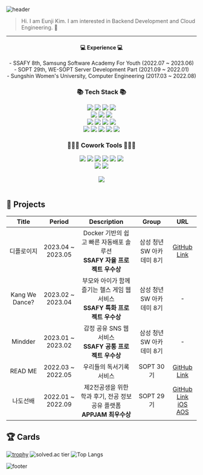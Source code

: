 ![header](https://capsule-render.vercel.app/api?type=waving&color=gradient&height=300&section=header&text=Eunji's%20GitHub&fontAlignY=40&fontSize=100&desc=welcome👋&descAlignY=65&animation=twinkling)

> Hi. I am Eunji Kim. I am interested in Backend Development and Cloud Engineering. 🌱
---
<div align="center">
  <h4>💻 Experience 💻</h4>
  - SSAFY 8th, Samsung Software Academy For Youth (2022.07 ~ 2023.06)  <br>
  - SOPT 29th, WE-SOPT Server Development Part (2021.09 ~ 2022.01)  <br>
  - Sungshin Women's University, Computer Engineering (2017.03 ~ 2022.08) <br>
  <h3>📚 Tech Stack 📚</h3>
  <div class="stack">
    <img src="https://img.shields.io/badge/Java-007396?style=flat&logo=OpenJDK&logoColor=white"/>
    <img src="https://img.shields.io/badge/Typescript-3178C6?style=flat&logo=typescript&logoColor=white"/>
    <img src="https://img.shields.io/badge/Python-3766AB?style=flat&logo=Python&logoColor=white"/> 
    <img src="https://img.shields.io/badge/node.js-339933?style=flat&logo=Node.js&logoColor=white">
    <br>
    <img src="https://img.shields.io/badge/MySQL-4479A1?style=flat&logo=MySQL&logoColor=white"/>
    <img src="https://img.shields.io/badge/PostgreSQL-4169E1?style=flat&logo=PostgreSQL&logoColor=white"/>
    <img src="https://img.shields.io/badge/firebase-FFCA28?style=flat&logo=firebase&logoColor=white">
    <br>
    <img src="https://img.shields.io/badge/Spring%20Boot-6DB33F?style=flat&logo=Spring%20Boot&logoColor=black"/> 
    <img src="https://img.shields.io/badge/redis-DC382D?style=flat&logo=redis&logoColor=black"/> 
    <img src="https://img.shields.io/badge/express-000000?style=flat&logo=express&logoColor=white">
    <img src="https://img.shields.io/badge/nestjs-E0234E?style=flat&logo=nestjs&logoColor=white">
    <br>
    <img src="https://img.shields.io/badge/Docker-2496ED?style=flat&logo=Docker&logoColor=white"/>
    <img src="https://img.shields.io/badge/jenkins-D24939?style=flat&logo=jenkins&logoColor=white"/>
    <img src="https://img.shields.io/badge/nginx-009639?style=flat&logo=nginx&logoColor=white"/>
    <img src="https://img.shields.io/badge/amazonaws-232F3E?style=flat&logo=amazonaws&logoColor=white"> 
    <img src="https://img.shields.io/badge/apache tomcat-F8DC75?style=flat&logo=apachetomcat&logoColor=white">
    <br>
    <h3>🧑‍🤝‍🧑 Cowork Tools 🧑‍🤝‍🧑</h3>
    <img src="https://img.shields.io/badge/github-181717?style=flat&logo=github&logoColor=white">
    <img src="https://img.shields.io/badge/gitlab-FC6D26?style=flat&logo=gitlab&logoColor=white">
    <img src="https://img.shields.io/badge/jira-0052CC?style=flat&logo=jira&logoColor=white">
    <img src="https://img.shields.io/badge/notion-000000?style=flat&logo=notion&logoColor=white">
    <img src="https://img.shields.io/badge/mattermost-0058CC?style=flat&logo=mattermost&logoColor=white">
    <img src="https://img.shields.io/badge/slack-4A154B?style=flat&logo=slack&logoColor=white">
    <br>
    <img src="https://img.shields.io/badge/postman-FF6C37?style=flat&logo=postman&logoColor=white">
    <img src="https://img.shields.io/badge/gitkraken-179287?style=flat&logo=gitkraken&logoColor=white">
    <br>
    <br>
    <a href="https://hits.seeyoufarm.com"><img src="https://hits.seeyoufarm.com/api/count/incr/badge.svg?url=https%3A%2F%2Fgithub.com%2Feunji8784&count_bg=%23D472DD&title_bg=%23555555&icon=&icon_color=%23E7E7E7&title=hits&edge_flat=true"/></a>

  </div>
 <br />
  
</div>

## 📁 Projects
| Title | Period | Description | Group | URL |
| :--: | :--: | :--: | :--: | :--: |
| 디플로이지 | 2023.04 ~ 2023.05 |  Docker 기반의 쉽고 빠른 자동배포 솔루션 <br> **SSAFY 자율 프로젝트 우수상** | 삼성 청년 SW 아카데미 8기 | [GitHub Link](https://github.com/DeployzOpenSourceSolution/Deployz) |
| Kang We Dance? | 2023.02 ~ 2023.04 | 부모와 아이가 함께 즐기는 헬스 게임 웹 서비스 <br> **SSAFY 특화 프로젝트 우수상** | 삼성 청년 SW 아카데미 8기 | - |
| Mindder | 2023.01 ~ 2023.02 | 감정 공유 SNS 웹 서비스 <br> **SSAFY 공통 프로젝트 우수상** | 삼성 청년 SW 아카데미 8기 | - |
| READ ME | 2022.03 ~ 2022.05 | 우리들의 독서기록 서비스 | SOPT 30기 | [GitHub Link](https://github.com/TEAM-README/Readme-Server) |
| 나도선배 | 2022.01 ~ 2022.09 | 제2전공생을 위한 학과 후기, 전공 정보 공유 플랫폼 <br> **APPJAM 최우수상** | SOPT 29기 | [GitHub Link](https://github.com/TeamNado-Sunbae/NadoSunbae-Server) <br> [iOS](https://apps.apple.com/kr/app/%EB%82%98%EB%8F%84%EC%84%A0%EB%B0%B0/id1605763068?utm_source=iosdownloadlink&utm_medium=instagram&utm_campaign=promotion) <br> [AOS](https://play.google.com/store/apps/details?id=com.nadosunbae_android.app&utm_source=aosdownloadlink&utm_medium=instagram&utm_campaign=promotion) |

## 🏆 Cards
[![trophy](https://github-profile-trophy.vercel.app/?username=eunji8784&theme=onedark&column=8&rank=SSS,SS,S,AAA,AA,A,B)](https://github.com/ryo-ma/github-profile-trophy)
![solved.ac tier](http://mazassumnida.wtf/api/v2/generate_badge?boj=eun_za)
![Top Langs](https://github-readme-stats.vercel.app/api/top-langs/?username=eunji8784&layout=compact&theme=dracula)

![footer](https://capsule-render.vercel.app/api?section=footer&type=waving&color=e2e4e3&height=130)
